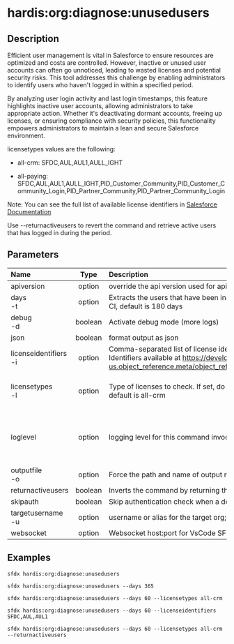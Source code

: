 <!-- This file has been generated with command 'sfdx hardis:doc:plugin:generate'. Please do not update it manually or it may be overwritten -->
# hardis:org:diagnose:unusedusers

## Description

Efficient user management is vital in Salesforce to ensure resources are optimized and costs are controlled. However, inactive or unused user accounts can often go unnoticed, leading to wasted licenses and potential security risks. This tool addresses this challenge by enabling administrators to identify users who haven't logged in within a specified period.

By analyzing user login activity and last login timestamps, this feature highlights inactive user accounts, allowing administrators to take appropriate action. Whether it's deactivating dormant accounts, freeing up licenses, or ensuring compliance with security policies, this functionality empowers administrators to maintain a lean and secure Salesforce environment.

licensetypes values are the following:

- all-crm: SFDC,AUL,AUL1,AULL_IGHT

- all-paying: SFDC,AUL,AUL1,AULL_IGHT,PID_Customer_Community,PID_Customer_Community_Login,PID_Partner_Community,PID_Partner_Community_Login

Note: You can see the full list of available license identifiers in [Salesforce Documentation](https://developer.salesforce.com/docs/atlas.en-us.object_reference.meta/object_reference/sforce_api_objects_userlicense.htm)

Use --returnactiveusers to revert the command and retrieve active users that has logged in during the period.


## Parameters

| Name                      |  Type   | Description                                                                                                                                                                                                                            | Default | Required |                        Options                        |
|:--------------------------|:-------:|:---------------------------------------------------------------------------------------------------------------------------------------------------------------------------------------------------------------------------------------|:-------:|:--------:|:-----------------------------------------------------:|
| apiversion                | option  | override the api version used for api requests made by this command                                                                                                                                                                    |         |          |                                                       |
| days<br/>-t               | option  | Extracts the users that have been inactive for the amount of days specified. In CI, default is 180 days                                                                                                                                |         |          |                                                       |
| debug<br/>-d              | boolean | Activate debug mode (more logs)                                                                                                                                                                                                        |         |          |                                                       |
| json                      | boolean | format output as json                                                                                                                                                                                                                  |         |          |                                                       |
| licenseidentifiers<br/>-i | option  | Comma-separated list of license identifiers, in case licensetypes is not used.. Identifiers available at <https://developer.salesforce.com/docs/atlas.en-us.object_reference.meta/object_reference/sforce_api_objects_userlicense.htm> |         |          |                                                       |
| licensetypes<br/>-l       | option  | Type of licenses to check. If set, do not use licenseidentifiers option. In CI, default is all-crm                                                                                                                                     |         |          |            all<br/>all-crm<br/>all-paying             |
| loglevel                  | option  | logging level for this command invocation                                                                                                                                                                                              |  warn   |          | trace<br/>debug<br/>info<br/>warn<br/>error<br/>fatal |
| outputfile<br/>-o         | option  | Force the path and name of output report file. Must end with .csv                                                                                                                                                                      |         |          |                                                       |
| returnactiveusers         | boolean | Inverts the command by returning the active users                                                                                                                                                                                      |         |          |                                                       |
| skipauth                  | boolean | Skip authentication check when a default username is required                                                                                                                                                                          |         |          |                                                       |
| targetusername<br/>-u     | option  | username or alias for the target org; overrides default target org                                                                                                                                                                     |         |          |                                                       |
| websocket                 | option  | Websocket host:port for VsCode SFDX Hardis UI integration                                                                                                                                                                              |         |          |                                                       |

## Examples

```shell
sfdx hardis:org:diagnose:unusedusers
```

```shell
sfdx hardis:org:diagnose:unusedusers --days 365
```

```shell
sfdx hardis:org:diagnose:unusedusers --days 60 --licensetypes all-crm
```

```shell
sfdx hardis:org:diagnose:unusedusers --days 60 --licenseidentifiers SFDC,AUL,AUL1
```

```shell
sfdx hardis:org:diagnose:unusedusers --days 60 --licensetypes all-crm --returnactiveusers
```



